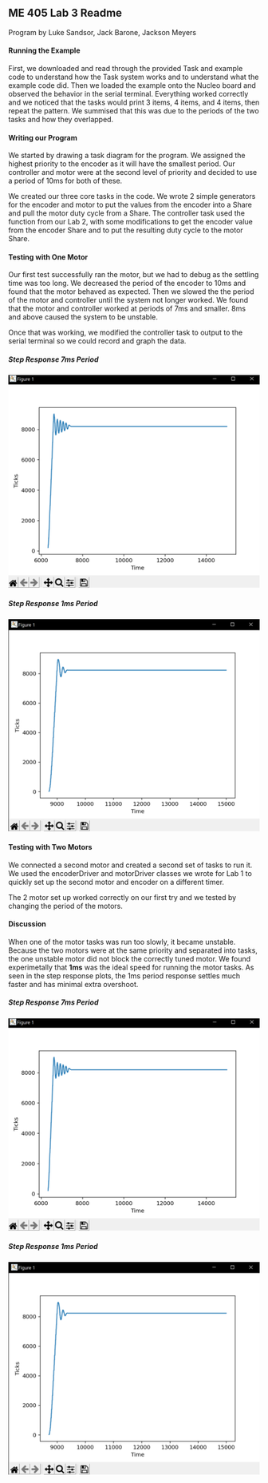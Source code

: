 ## ME 405 Lab 3 Readme

Program by Luke Sandsor, Jack Barone, Jackson Meyers

#### Running the Example

First, we downloaded and read through the provided Task and example code to understand how the Task system works and to understand what the example code did.
Then we loaded the example onto the Nucleo board and observed the behavior in the serial terminal. 
Everything worked correctly and we noticed that the tasks would print 3 items, 4 items, and 4 items, then repeat the pattern.
We summised that this was due to the periods of the two tasks and how they overlapped.

#### Writing our Program

We started by drawing a task diagram for the program. We assigned the highest priority to the encoder as it will have the smallest period.
Our controller and motor were at the second level of priority and decided to use a period of 10ms for both of these.

We created our three core tasks in the code. 
We wrote 2 simple generators for the encoder and motor to put the values from the encoder into a Share and pull the motor duty cycle from a Share.
The controller task used the function from our Lab 2, with some modifications to get the encoder value from the encoder Share and to put the resulting duty cycle to the motor Share.

#### Testing with One Motor

Our first test successfully ran the motor, but we had to debug as the settling time was too long. 
We decreased the period of the encoder to 10ms and found that the motor behaved as expected. 
Then we slowed the the period of the motor and controller until the system not longer worked. 
We found that the motor and controller worked at periods of 7ms and smaller. 8ms and above caused the system to be unstable.

Once that was working, we modified the controller task to output to the serial terminal so we could record and graph the data.

##### Step Response 7ms Period
![Graph go here](./Lab3Graph1Prototype.png)

##### Step Response 1ms Period
![Graph go here 2](./Lab3Graph2Prototype.png)

#### Testing with Two Motors

We connected a second motor and created a second set of tasks to run it. 
We used the encoderDriver and motorDriver classes we wrote for Lab 1 to quickly set up the second motor and encoder on a different timer.

The 2 motor set up worked correctly on our first try and we tested by changing the period of the motors.

#### Discussion

When one of the motor tasks was run too slowly, it became unstable. 
Because the two motors were at the same priority and separated into tasks, the one unstable motor did not block the correctly tuned motor. 
We found experimetally that **1ms** was the ideal speed for running the motor tasks. As seen in the step response plots, the 1ms period response settles much faster and has minimal extra overshoot.

##### Step Response 7ms Period
![Graph go here](./Lab3Graph1Prototype.png)

##### Step Response 1ms Period
![Graph go here 2](./Lab3Graph2Prototype.png)
